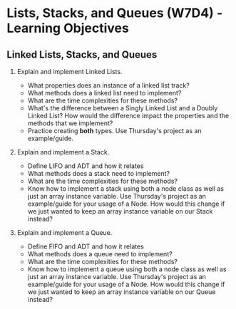 # Lists, Stacks, and Queues (W7D4) - Learning Objectives

## Linked Lists, Stacks, and Queues

1. Explain and implement Linked Lists.

    - What properties does an instance of a linked list track?
    - What methods does a linked list need to implement?
    - What are the time complexities for these methods?
    - What's the difference between a Singly Linked List and a Doubly Linked List? How would the difference impact the properties and the methods that we implement?
    - Practice creating **both** types. Use Thursday's project as an example/guide.

2. Explain and implement a Stack.

    - Define LIFO and ADT and how it relates
    - What methods does a stack need to implement?
    - What are the time complexities for these methods?
    - Know how to implement a stack using both a node class as well as just an array instance variable. Use Thursday's project as an example/guide for your usage of a Node. How would this change if we just wanted to keep an array instance variable on our Stack instead?

3. Explain and implement a Queue.

    - Define FIFO and ADT and how it relates
    - What methods does a queue need to implement?
    - What are the time complexities for these methods?
    - Know how to implement a queue using both a node class as well as just an array instance variable. Use Thursday's project as an example/guide for your usage of a Node. How would this change if we just wanted to keep an array instance variable on our Queue instead?
  